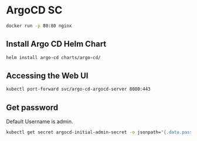 # ArgoCD SC

```bash
docker run -p 80:80 nginx
```

## Install Argo CD Helm Chart

```bash
helm install argo-cd charts/argo-cd/
```

## Accessing the Web UI

```bash
kubectl port-forward svc/argo-cd-argocd-server 8080:443
```

## Get password

Default Username is admin.

```bash
kubectl get secret argocd-initial-admin-secret -o jsonpath="{.data.password}" | base64 -d

```